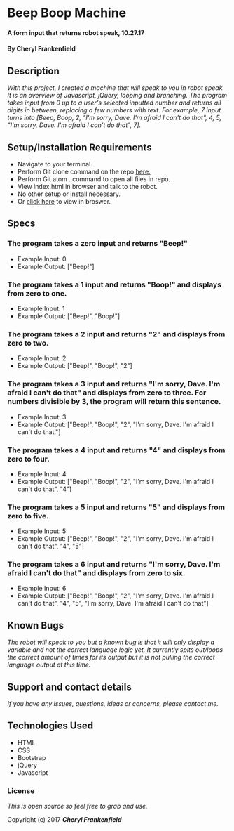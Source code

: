 # Beep Boop Machine

#### A form input that returns robot speak, 10.27.17

#### By **Cheryl Frankenfield**

## Description

_With this project, I created a machine that will speak to you in robot speak. It is an overview of Javascript, jQuery, looping and branching. The program takes input from 0 up to a user's selected inputted number and returns all digits in between, replacing a few numbers with text. For example, 7 input turns into [Beep, Boop, 2, "I'm sorry, Dave. I'm afraid I can't do that", 4, 5, "I'm sorry, Dave. I'm afraid I can't do that", 7]._

## Setup/Installation Requirements

* Navigate to your terminal.
* Perform Git clone command on the repo [here.](https://github.com/CherylFrankenfield/beepboop.git)
* Perform Git atom . command to open all files in repo.
* View index.html in browser and talk to the robot.
* No other setup or install necessary.
* Or [click here](https://cherylfrankenfield.github.io/beepboop/) to view in broswer.

## Specs

### The program takes a zero input and returns "Beep!"
*	Example Input: 0
*	Example Output: ["Beep!"]

### The program takes a 1 input and returns "Boop!" and displays from zero to one.
*	Example Input: 1
*	Example Output: ["Beep!", "Boop!"]

### The program takes a 2 input and returns "2" and displays from zero to two.
*	Example Input: 2
*	Example Output: ["Beep!", "Boop!", "2"]

### The program takes a 3 input and returns "I'm sorry, Dave. I'm afraid I can't do that" and displays from zero to three. For numbers divisible by 3, the program will return this sentence.
*	Example Input: 3
*	Example Output: ["Beep!", "Boop!", "2", "I'm sorry, Dave. I'm afraid I can't do that."]

### The program takes a 4 input and returns "4" and displays from zero to four.
*	Example Input: 4
*	Example Output: ["Beep!", "Boop!", "2", "I'm sorry, Dave. I'm afraid I can't do that", "4"]

### The program takes a 5 input and returns "5" and displays from zero to five.
*	Example Input: 5
*	Example Output: ["Beep!", "Boop!", "2", "I'm sorry, Dave. I'm afraid I can't do that", "4", "5"]

### The program takes a 6 input and returns "I'm sorry, Dave. I'm afraid I can't do that" and displays from zero to six.
*	Example Input: 6
*	Example Output: ["Beep!", "Boop!", "2", "I'm sorry, Dave. I'm afraid I can't do that", "4", "5", "I'm sorry, Dave. I'm afraid I can't do that"]

## Known Bugs

_The robot will speak to you but a known bug is that it will only display a variable and not the correct language logic yet. It currently spits out/loops the correct amount of times for its output but it is not pulling the correct language output at this time._

## Support and contact details

_If you have any issues, questions, ideas or concerns, please contact me._

## Technologies Used

* HTML
* CSS
* Bootstrap
* jQuery
* Javascript

### License

*This is open source so feel free to grab and use.*

Copyright (c) 2017 **_Cheryl Frankenfield_**
